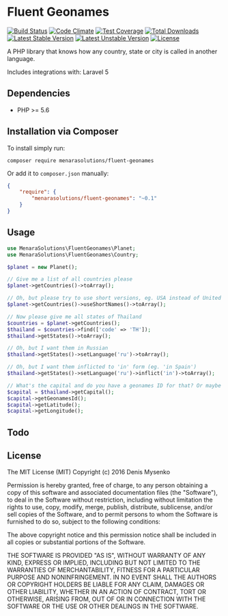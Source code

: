 # Fluent Geonames
[![Build Status](https://travis-ci.org/MenaraSolutions/fluent-geonames.svg)](https://travis-ci.org/MenaraSolutions/fluent-geonames)
[![Code Climate](https://codeclimate.com/github/MenaraSolutions/fluent-geonames/badges/gpa.svg)](https://codeclimate.com/github/MenaraSolutions/fluent-geonames/badges)
[![Test Coverage](https://codeclimate.com/github/MenaraSolutions/fluent-geonames/badges/coverage.svg)](https://codeclimate.com/github/MenaraSolutions/fluent-geonames/badges)
[![Total Downloads](https://poser.pugx.org/MenaraSolutions/fluent-geonames/d/total.svg)](https://packagist.org/packages/MenaraSolutions/fluent-geonames)
[![Latest Stable Version](https://poser.pugx.org/MenaraSolutions/fluent-geonames/v/stable.svg)](https://packagist.org/packages/MenaraSolutions/fluent-geonames)
[![Latest Unstable Version](https://poser.pugx.org/MenaraSolutions/fluent-geonames/v/unstable.svg)](https://packagist.org/packages/MenaraSolutions/fluent-geonames)
[![License](https://poser.pugx.org/MenaraSolutions/fluent-geonames/license.svg)](https://packagist.org/packages/MenaraSolutions/fluent-geonames)

A PHP library that knows how any country, state or city is called in another language.

Includes integrations with: Laravel 5

## Dependencies

* PHP >= 5.6

## Installation via Composer

To install simply run:

```
composer require menarasolutions/fluent-geonames
```

Or add it to `composer.json` manually:

```json
{
    "require": {
        "menarasolutions/fluent-geonames": "~0.1"
    }
}
```

## Usage

```php
use MenaraSolutions\FluentGeonames\Planet;
use MenaraSolutions\FluentGeonames\Country;

$planet = new Planet();

// Give me a list of all countries please
$planet->getCountries()->toArray();

// Oh, but please try to use short versions, eg. USA instead of United States of America
$planet->getCountries()->useShortNames()->toArray();

// Now please give me all states of Thailand
$countries = $planet->getCountries();
$thailand = $countries->find(['code' => 'TH']);
$thailand->getStates()->toArray();

// Oh, but I want them in Russian
$thailand->getStates()->setLanguage('ru')->toArray();

// Oh, but I want them inflicted to 'in' form (eg. 'in Spain')
$thailand->getStates()->setLanguage('ru')->inflict('in')->toArray();

// What's the capital and do you have a geonames ID for that? Or maybe latitude and longitude?
$capital = $thailand->getCapital();
$capital->getGeonamesId();
$capital->getLatitude();
$capital->getLongitude();
```

## Todo

## License

The MIT License (MIT)
Copyright (c) 2016 Denis Mysenko

Permission is hereby granted, free of charge, to any person obtaining a copy of this software and associated documentation files (the "Software"), to deal in the Software without restriction, including without limitation the rights to use, copy, modify, merge, publish, distribute, sublicense, and/or sell copies of the Software, and to permit persons to whom the Software is furnished to do so, subject to the following conditions:

The above copyright notice and this permission notice shall be included in all copies or substantial portions of the Software.

THE SOFTWARE IS PROVIDED "AS IS", WITHOUT WARRANTY OF ANY KIND, EXPRESS OR IMPLIED, INCLUDING BUT NOT LIMITED TO THE WARRANTIES OF MERCHANTABILITY, FITNESS FOR A PARTICULAR PURPOSE AND NONINFRINGEMENT. IN NO EVENT SHALL THE AUTHORS OR COPYRIGHT HOLDERS BE LIABLE FOR ANY CLAIM, DAMAGES OR OTHER LIABILITY, WHETHER IN AN ACTION OF CONTRACT, TORT OR OTHERWISE, ARISING FROM, OUT OF OR IN CONNECTION WITH THE SOFTWARE OR THE USE OR OTHER DEALINGS IN THE SOFTWARE.
